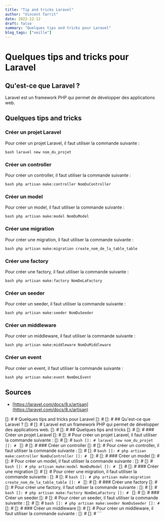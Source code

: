 ```yaml
---
title: "Tip and tricks Laravel"
author: "Vincent Tarrit"
date: 2022-12-12
draft: false
summary: "Quelques tips and tricks pour Laravel"
blog_tags: ["veille"]
---
```


# Quelques tips and tricks pour Laravel

## Qu'est-ce que Laravel ?

Laravel est un framework PHP qui permet de développer des applications web.

## Quelques tips and tricks

### Créer un projet Laravel

Pour créer un projet Laravel, il faut utiliser la commande suivante :

```bash laravel new nom_du_projet ```

### Créer un controller

Pour créer un controller, il faut utiliser la commande suivante :

```bash php artisan make:controller NomDuController ```

### Créer un model

Pour créer un model, il faut utiliser la commande suivante :

```bash php artisan make:model NomDuModel ```

### Créer une migration

Pour créer une migration, il faut utiliser la commande suivante :

```bash php artisan make:migration create_nom_de_la_table_table ```

### Créer une factory

Pour créer une factory, il faut utiliser la commande suivante :

```bash php artisan make:factory NomDeLaFactory ```

### Créer un seeder

Pour créer un seeder, il faut utiliser la commande suivante :

```bash php artisan make:seeder NomDuSeeder ```

### Créer un middleware

Pour créer un middleware, il faut utiliser la commande suivante :

```bash php artisan make:middleware NomDuMiddleware ```

### Créer un event

Pour créer un event, il faut utiliser la commande suivante :

```bash php artisan make:event NomDeLEvent ```

## Sources

- [https://laravel.com/docs/8.x/artisan](https://laravel.com/docs/8.x/artisan)

[]: # # Quelques tips and tricks pour Laravel
[]: # 
[]: # ## Qu'est-ce que Laravel ?
[]: # 
[]: # Laravel est un framework PHP qui permet de développer des applications web.
[]: # 
[]: # ## Quelques tips and tricks
[]: # 
[]: # ### Créer un projet Laravel
[]: # 
[]: # Pour créer un projet Laravel, il faut utiliser la commande suivante :
[]: # 
[]: # ```bash
[]: # laravel new nom_du_projet
[]: # ```
[]: # 
[]: # ### Créer un controller
[]: # 
[]: # Pour créer un controller, il faut utiliser la commande suivante :
[]: # 
[]: # ```bash
[]: # php artisan make:controller NomDuController
[]: # ```
[]: # 
[]: # ### Créer un model
[]: # 
[]: # Pour créer un model, il faut utiliser la commande suivante :
[]: # 
[]: # ```bash
[]: # php artisan make:model NomDuModel
[]: # ```
[]: # 
[]: # ### Créer une migration
[]: # 
[]: # Pour créer une migration, il faut utiliser la commande suivante :
[]: # 
[]: # ```bash
[]: # php artisan make:migration create_nom_de_la_table_table
[]: # ```
[]: # 
[]: # ### Créer une factory
[]: # 
[]: # Pour créer une factory, il faut utiliser la commande suivante :
[]: # 
[]: # ```bash
[]: # php artisan make:factory NomDeLaFactory
[]: # ```
[]: # 
[]: # ### Créer un seeder
[]: # 
[]: # Pour créer un seeder, il faut utiliser la commande suivante :
[]: # 
[]: # ```bash
[]: # php artisan make:seeder NomDuSeeder
[]: # ```
[]: # 
[]: # ### Créer un middleware
[]: # 
[]: # Pour créer un middleware, il faut utiliser la commande suivante :
[]: # 
[]: # ```
